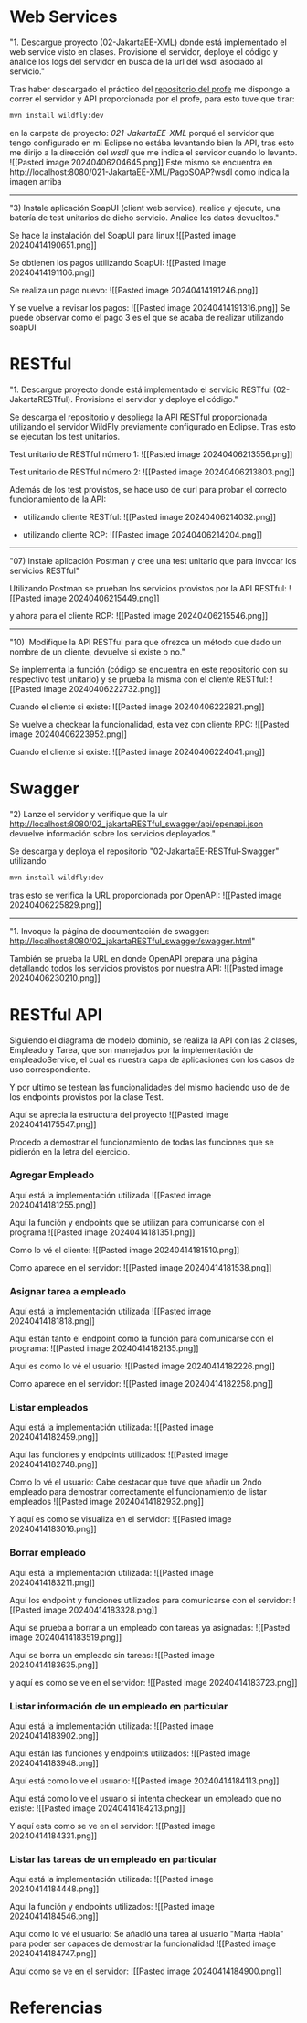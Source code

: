 
# Web Services

"1. Descargue proyecto (02-JakartaEE-XML) donde está implementado el web service visto en clases. Provisione el servidor, deploye el código y analice los logs del servidor en busca de la url del wsdl asociado al servicio."

Tras haber descargado el práctico del [repositorio del profe](https://github.com/gabrielaramburu/TallerJakartaEE) me dispongo a correr el servidor y API proporcionada por el profe, para esto tuve que tirar:
```Bash
mvn install wildfly:dev
```
en la carpeta de proyecto: *021-JakartaEE-XML* porqué el servidor que tengo configurado en mi Eclipse no estába levantando bien la API, tras esto me dirijo a la dirección del *wsdl*
 que me indica el servidor cuando lo levanto.
 ![[Pasted image 20240406204645.png]]
Este mismo se encuentra en http://localhost:8080/021-JakartaEE-XML/PagoSOAP?wsdl como índica la imagen arriba

---
"3) Instale aplicación SoapUI (client web service), realice y ejecute, una batería de test unitarios de dicho servicio. Analice los datos devueltos."

Se hace la instalación del SoapUI para linux
![[Pasted image 20240414190651.png]]


Se obtienen los pagos utilizando SoapUI:
![[Pasted image 20240414191106.png]]


Se realiza un pago nuevo:
![[Pasted image 20240414191246.png]]


Y se vuelve a revisar los pagos:
![[Pasted image 20240414191316.png]]
Se puede observar como el pago 3 es el que se acaba de realizar utilizando soapUI


# RESTful
"1. Descargue proyecto donde está implementado el servicio RESTful (02-JakartaRESTful). Provisione el servidor y deploye el código."

Se descarga el repositorio y despliega la API RESTful proporcionada utilizando el servidor WildFly previamente configurado en Eclipse. Tras esto se ejecutan los test unitarios.

Test unitario de RESTful número 1:
![[Pasted image 20240406213556.png]]

Test unitario de RESTful número 2:
![[Pasted image 20240406213803.png]]


Además de los test provistos, se hace uso de curl para probar el correcto funcionamiento de la API:

- utilizando cliente RESTful:
![[Pasted image 20240406214032.png]]

- utilizando cliente RCP:
![[Pasted image 20240406214204.png]]

---

"07) Instale aplicación Postman y cree una test unitario que para invocar los servicios RESTful"

Utilizando Postman se prueban los servicios provistos por la API RESTful:
![[Pasted image 20240406215449.png]]

y ahora para el cliente RCP:
![[Pasted image 20240406215546.png]]

---

"10)  Modifique la API RESTful para que ofrezca un método que dado un nombre de un cliente, devuelve si existe o no."

Se implementa la función (código se encuentra en este repositorio con su respectivo test unitario) y se prueba la misma con el cliente RESTful:
![[Pasted image 20240406222732.png]]

Cuando el cliente si existe:
![[Pasted image 20240406222821.png]]



Se vuelve a checkear la funcionalidad, esta vez con cliente RPC:
![[Pasted image 20240406223952.png]]


Cuando el cliente si existe:
![[Pasted image 20240406224041.png]]


# Swagger
"2) Lanze el servidor y verifique que la ulr [http://localhost:8080/02_jakartaRESTful_swagger/api/openapi.json](http://localhost:8080/02_jakartaRESTful_swagger/api/openapi.json) devuelve información sobre los servicios deployados."

Se descarga y deploya el repositorio "02-JakartaEE-RESTful-Swagger" utilizando 
```Bash
mvn install wildfly:dev
```
tras esto se verifica la URL proporcionada por OpenAPI:
![[Pasted image 20240406225829.png]]

---

"1. Invoque la página de documentación de swagger: [http://localhost:8080/02_jakartaRESTful_swagger/swagger.html](http://localhost:8080/02_jakartaRESTful_swagger/swagger.html)"

También se prueba la URL en donde OpenAPI prepara una página detallando todos los servicios provistos por nuestra API:
![[Pasted image 20240406230210.png]]

# RESTful API

Siguiendo el diagrama de modelo dominio, se realiza la API con las 2 clases, Empleado y Tarea, que son manejados por la implementación de empleadoService, el cual es nuestra capa de aplicaciones con los casos de uso correspondiente.

Y por ultimo se testean las funcionalidades del mismo haciendo uso de de los endpoints provistos por la clase Test.

Aquí se aprecia la estructura del proyecto
![[Pasted image 20240414175547.png]]


Procedo a demostrar el funcionamiento de todas las funciones que se pidierón en la letra del ejercicio.

### Agregar Empleado

Aquí está la implementación utilizada
![[Pasted image 20240414181255.png]]


Aquí la función y endpoints que se utilizan para comunicarse con el programa
![[Pasted image 20240414181351.png]]


Como lo vé el cliente:
![[Pasted image 20240414181510.png]]


Como aparece en el servidor:
![[Pasted image 20240414181538.png]]


### Asignar tarea a empleado

Aquí está la implementación utilizada
![[Pasted image 20240414181818.png]]


Aquí están tanto el endpoint como la función para comunicarse con el programa:
![[Pasted image 20240414182135.png]]


Aquí es como lo vé el usuario:
![[Pasted image 20240414182226.png]]


Como aparece en el servidor:
![[Pasted image 20240414182258.png]]

### Listar empleados

Aquí está la implementación utilizada:
![[Pasted image 20240414182459.png]]


Aquí las funciones y endpoints utilizados:
![[Pasted image 20240414182748.png]]


Como lo vé el usuario:
Cabe destacar que tuve que añadir un 2ndo empleado para demostrar correctamente el funcionamiento de listar empleados
![[Pasted image 20240414182932.png]]

Y aquí es como se visualiza en el servidor:
![[Pasted image 20240414183016.png]]

### Borrar empleado

Aquí está la implementación utilizada:
![[Pasted image 20240414183211.png]]


Aquí los endpoint y funciones utilizados para comunicarse con el servidor:
![[Pasted image 20240414183328.png]]


Aquí se prueba a borrar a un empleado con tareas ya asignadas:
![[Pasted image 20240414183519.png]]


Aquí se borra un empleado sin tareas:
![[Pasted image 20240414183635.png]]


y aquí es como se ve en el servidor:
![[Pasted image 20240414183723.png]]

### Listar información de un empleado en particular

Aquí está la implementación utilizada:
![[Pasted image 20240414183902.png]]


Aquí están las funciones y endpoints utilizados:
![[Pasted image 20240414183948.png]]


Aquí está como lo ve el usuario:
![[Pasted image 20240414184113.png]]

Aquí está como lo ve el usuario si intenta checkear un empleado que no existe:
![[Pasted image 20240414184213.png]]


Y aquí esta como se ve en el servidor:
![[Pasted image 20240414184331.png]]


### Listar las tareas de un empleado en particular

Aquí está la implementación utilizada:
![[Pasted image 20240414184448.png]]


Aquí la función y endpoints utilizados:
![[Pasted image 20240414184546.png]]


Aquí como lo vé el usuario:
Se añadió una tarea al usuario "Marta Habla" para poder ser capaces de demostrar la funcionalidad
![[Pasted image 20240414184747.png]]


Aquí como se ve en el servidor:
![[Pasted image 20240414184900.png]]
# Referencias
